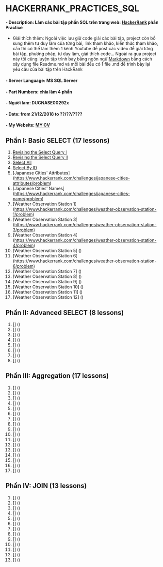 # HACKERRANK_PRACTICES_SQL
#### - Description: Làm các bài tập phần SQL trên trang web: [HackerRank](https://www.hackerrank.com/domains/sql) phần Practice
* Giải thích thêm: Ngoài việc lưu giữ code giải các bài tập, project còn bổ sung thêm tư duy làm của từng bài, link tham khảo, kiến thức tham khảo, cần thì có thể làm thêm 1 kênh Youtube để post các video để giải từng bài tập, phương pháp, tư duy làm, giải thích code... Ngoài ra qua project này tôi cũng luyện tập trình bày bằng ngôn ngữ [Markdown](https://commonmark.org/) bằng cách xây dựng file Readme.md và mỗi bài đều có 1 file .md để trình bày lại yêu cầu của bài tập trên HackRank
#### - Server Language: MS SQL Server
#### - Part Numbers: chia làm 4 phần
#### - Người làm: DUCNASE00292x
#### - Date: from 21/12/2018 to ??/??/????
#### - My Website: [MY CV](https://ducnashare.github.io/)
## Phần I: Basic SELECT (17 lessons)
1. [Revising the Select Query I](https://www.hackerrank.com/challenges/revising-the-select-query/problem)
2. [Revising the Select Query II](https://www.hackerrank.com/challenges/revising-the-select-query-2/problem)
3. [Select All](https://www.hackerrank.com/challenges/select-all-sql/problem)
4. [Select By ID](https://www.hackerrank.com/challenges/select-by-id/problem)
5. [Japanese Cities' Attributes] (https://www.hackerrank.com/challenges/japanese-cities-attributes/problem)
6. [Japanese Cities' Names] (https://www.hackerrank.com/challenges/japanese-cities-name/problem)
7. [Weather Observation Station 1] (https://www.hackerrank.com/challenges/weather-observation-station-1/problem)
8. [Weather Observation Station 3] (https://www.hackerrank.com/challenges/weather-observation-station-3/problem)
9. [Weather Observation Station 4] (https://www.hackerrank.com/challenges/weather-observation-station-4/problem)
10. [Weather Observation Station 5] ()
11. [Weather Observation Station 6] (https://www.hackerrank.com/challenges/weather-observation-station-6/problem)
12. [Weather Observation Station 7] ()
13. [Weather Observation Station 8] ()
14. [Weather Observation Station 9] ()
15. [Weather Observation Station 10] ()
16. [Weather Observation Station 11] ()
17. [Weather Observation Station 12] ()
## Phần II: Advanced SELECT (8 lessons)
1. [] ()
2. [] ()
3. [] ()
4. [] ()
5. [] ()
6. [] ()
7. [] ()
8. [] ()
## Phần III: Aggregation (17 lessons)
1. [] ()
2. [] ()
3. [] ()
4. [] ()
5. [] ()
6. [] ()
7. [] ()
8. [] ()
9. [] ()
10. [] ()
11. [] ()
12. [] ()
13. [] ()
14. [] ()
15. [] ()
16. [] ()
17. [] ()
## Phần IV: JOIN (13 lessons)
1. [] ()
2. [] ()
3. [] ()
4. [] ()
5. [] ()
6. [] ()
7. [] ()
8. [] ()
9. [] ()
10. [] ()
11. [] ()
12. [] ()
13. [] ()
